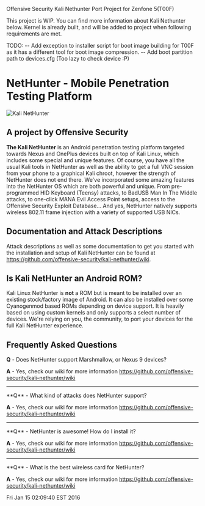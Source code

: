 
Offensive Security Kali Nethunter Port Project for Zenfone 5(T00F)

This project is WIP. You can find more information about Kali Nethunter below. Kernel is already built, and will be added to project when following requirements are met.

TODO:
 -- Add exception to installer script for boot image building for T00F as it has a different tool for boot image compression.
 -- Add boot partition path to devices.cfg (Too lazy to check device :P)

# NetHunter - Mobile Penetration Testing Platform
![Kali NetHunter](https://raw.githubusercontent.com/offensive-security/kali-nethunter/master/images/nethunter-git-logo.png)
## A project by Offensive Security
**The Kali NetHunter** is an Android penetration testing platform targeted towards Nexus and OnePlus devices built on top of Kali Linux, which includes some special and unique features. 
Of course, you have all the usual Kali tools in NetHunter as well as the ability to get a full VNC session from your phone to a graphical Kali chroot, however the strength of NetHunter does not end there. 
We've incorporated some amazing features into the NetHunter OS which are both powerful and unique. From pre-programmed HID Keyboard (Teensy) attacks, to BadUSB Man In The Middle attacks, to one-click MANA Evil Access Point setups, access to the Offensive Security Exploit Database... 
And yes, NetHunter natively supports wireless 802.11 frame injection with a variety of supported USB NICs.

## Documentation and Attack Descriptions
Attack descriptions as well as some documentation to get you started with the installation and setup of Kali NetHunter can be found at https://github.com/offensive-security/kali-nethunter/wiki.

## Is Kali NetHunter an Android ROM?

Kali Linux NetHunter is **not** a ROM but is meant to be installed over an existing stock/factory image of Android. It can also be installed over some Cyanogenmod based ROMs depending on device support. It is heavily based on using custom kernels and only supports a select number of devices.
We're relying on you, the community, to port your devices for the full Kali NetHunter experience.

## Frequently Asked Questions
**Q** - Does NetHunter support Marshmallow, or Nexus 9 devices?

**A** - Yes, check our wiki for more information https://github.com/offensive-security/kali-nethunter/wiki
<hr>
**Q** - What kind of attacks does NetHunter support?

**A** - Yes, check our wiki for more information https://github.com/offensive-security/kali-nethunter/wiki
<hr>
**Q** - NetHunter is awesome! How do I install it?

**A** - Yes, check our wiki for more information https://github.com/offensive-security/kali-nethunter/wiki
<hr>
**Q** - What is the best wireless card for NetHunter?

**A** - Yes, check our wiki for more information https://github.com/offensive-security/kali-nethunter/wiki

Fri Jan  15 02:09:40 EST 2016

